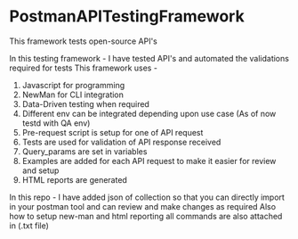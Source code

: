 # PostmanAPITestingFramework
This framework tests open-source API's

In this testing framework - I have tested API's and automated the validations required for tests
This framework uses - 
1) Javascript for programming
2) NewMan for CLI integration
3) Data-Driven testing when required
4) Different env can be integrated depending upon use case (As of now testd with QA env)
5) Pre-request script is setup for one of API request
6) Tests are used for validation of API response received
7) Query_params are set in variables
8) Examples are added for each API request to make it easier for review and setup
9) HTML reports are generated


In this repo - I have added json of collection so that you can directly import in your postman tool and can review and make changes as required
Also how to setup new-man and html reporting all commands are also attached in (.txt file)
